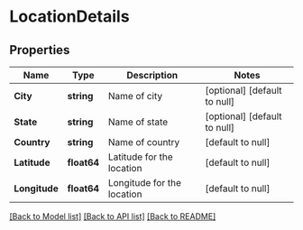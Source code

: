 # LocationDetails

## Properties
Name | Type | Description | Notes
------------ | ------------- | ------------- | -------------
**City** | **string** | Name of city | [optional] [default to null]
**State** | **string** | Name of state | [optional] [default to null]
**Country** | **string** | Name of country | [default to null]
**Latitude** | **float64** | Latitude for the location | [default to null]
**Longitude** | **float64** | Longitude for the location | [default to null]

[[Back to Model list]](../README.md#documentation-for-models) [[Back to API list]](../README.md#documentation-for-api-endpoints) [[Back to README]](../README.md)

